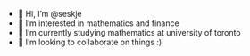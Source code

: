 - 👋 Hi, I’m @seskje
- 👀 I’m interested in mathematics and finance
- 🌱 I’m currently studying mathematics at university of toronto
- 💞️ I’m looking to collaborate on things :)

<!---
seskje/seskje is a ✨ special ✨ repository because its `README.md` (this file) appears on your GitHub profile.
You can click the Preview link to take a look at your changes.
--->
